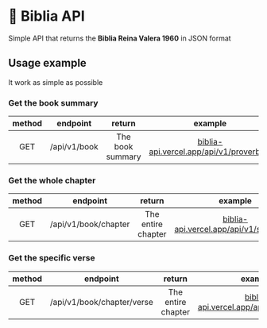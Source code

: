 # 📖 Biblia API
Simple API that returns the **Biblia Reina Valera 1960** in JSON format 

## Usage example
It work as simple as possible

### Get the book summary 
| method | endpoint | return | example |
| :-: | :-: | :-: | :-: |
| GET | /api/v1/book | The book summary | [biblia-api.vercel.app/api/v1/proverbios](https://biblia-api.vercel.app/api/v1/proverbios) |

### Get the whole chapter
| method | endpoint | return | example |
| :-: | :-: | :-: | :-: |
| GET | /api/v1/book/chapter | The entire chapter | [biblia-api.vercel.app/api/v1/salmos/23](https://biblia-api.vercel.app/api/v1/salmos/23) |

### Get the specific verse
| method | endpoint | return | example |
| :-: | :-: | :-: | :-: |
| GET | /api/v1/book/chapter/verse | The entire chapter | [biblia-api.vercel.app/api/v1/juan/3/16](https://biblia-api.vercel.app/api/v1/juan/3/16) |
